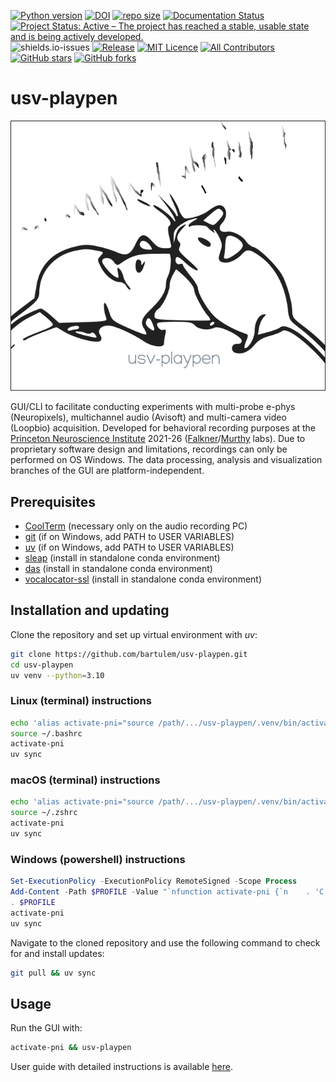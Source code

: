 [![Python version](https://img.shields.io/badge/Python-3.10-blue)](https://img.shields.io/badge/Python-3.10-blue)
[![DOI](https://zenodo.org/badge/566588932.svg)](https://zenodo.org/badge/latestdoi/566588932)
[![repo size](https://img.shields.io/github/repo-size/bartulem/usv-playpen)](https://github.com/bartulem/usv-playpen/)
[![Documentation Status](https://readthedocs.org/projects//usv-playpen/badge/?version=latest)](https://usv-playpen.readthedocs.io/en/latest/?badge=latest)
[![Project Status: Active – The project has reached a stable, usable state and is being actively developed.](https://www.repostatus.org/badges/latest/active.svg)](https://www.repostatus.org/#active)
![shields.io-issues](https://img.shields.io/github/issues/bartulem/usv-playpen)
[![Release](https://img.shields.io/github/v/release/bartulem/usv-playpen)](https://img.shields.io/github/v/release/bartulem/usv-playpen)
[![MIT Licence](https://img.shields.io/github/license/bartulem/usv-playpen)](https://github.com/bartulem/usv-playpen/blob/main/LICENSE)
[![All Contributors](https://img.shields.io/badge/all_contributors-1-orange.svg?style=flat-square)](https://img.shields.io/badge/all_contributors-1-orange.svg?style=flat-square)
[![GitHub stars](https://img.shields.io/github/stars/bartulem/usv-playpen?style=social)](https://github.com/bartulem/usv-playpen/)
[![GitHub forks](https://img.shields.io/github/forks/bartulem/usv-playpen?style=social)](https://github.com/bartulem/usv-playpen/)

# usv-playpen

![](https://raw.githubusercontent.com/bartulem/usv-playpen/refs/heads/main/src/usv_playpen/img/usv_playpen_gui.png)

GUI/CLI to facilitate conducting experiments with multi-probe e-phys
(Neuropixels), multichannel audio (Avisoft) and multi-camera video (Loopbio)
acquisition. Developed for behavioral recording purposes at the
[Princeton Neuroscience Institute](https://pni.princeton.edu/) 2021-26
([Falkner](https://www.falknerlab.com/)/[Murthy](https://murthylab.princeton.edu/)
labs). Due to proprietary software design and limitations, recordings can only
be performed on OS Windows. The data processing, analysis and visualization
branches of the GUI are platform-independent.

## Prerequisites

- [CoolTerm](https://coolterm.en.lo4d.com/windows) (necessary only on the audio
  recording PC)
- [git](https://git-scm.com/download/)  (if on Windows, add PATH to USER
  VARIABLES)
- [uv](https://docs.astral.sh/uv/getting-started/installation/) (if on Windows, add PATH to USER
  VARIABLES)
- [sleap](https://sleap.ai/) (install in standalone conda environment)
- [das](https://janclemenslab.org/das/) (install in standalone conda
  environment)
- [vocalocator-ssl](https://github.com/Aramist/vocalocator-ssl) (install in
  standalone conda environment)

## Installation and updating

Clone the repository and set up virtual environment with *uv*:

```bash
git clone https://github.com/bartulem/usv-playpen.git
cd usv-playpen
uv venv --python=3.10
```

### Linux (terminal) instructions

```bash
echo 'alias activate-pni="source /path/.../usv-playpen/.venv/bin/activate"' >> ~/.bashrc
source ~/.bashrc
activate-pni
uv sync
```

### macOS (terminal) instructions

```bash
echo 'alias activate-pni="source /path/.../usv-playpen/.venv/bin/activate"' >> ~/.zshrc
source ~/.zshrc
activate-pni
uv sync
```

### Windows (powershell) instructions

```powershell
Set-ExecutionPolicy -ExecutionPolicy RemoteSigned -Scope Process
Add-Content -Path $PROFILE -Value "`nfunction activate-pni {`n    . 'C:\path\...\usv-playpen\.venv\Scripts\Activate.ps1'`n}"
. $PROFILE
activate-pni
uv sync
```

Navigate to the cloned repository and use the following command to check for and install updates:

```bash
git pull && uv sync
```

## Usage

Run the GUI with:

```bash
activate-pni && usv-playpen
```

User guide with detailed instructions is available
[here](https://usv-playpen.readthedocs.io/en/latest/).
